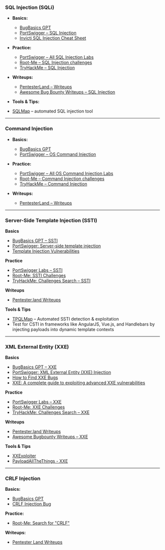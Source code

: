 


### SQL Injection (SQLi)

- **Basics:**  
  - [BugBasics GPT](https://chatgpt.com/g/g-689d9ac4c3348191829547dd84ee8964-bugbasics-gpt)  
  - [PortSwigger – SQL Injection](https://portswigger.net/web-security/sql-injection)  
  - [Invicti SQL Injection Cheat Sheet](https://www.invicti.com/blog/web-security/sql-injection-cheat-sheet/)

- **Practice:**  
  - [PortSwigger – All SQL Injection Labs](https://portswigger.net/web-security/all-labs#sql-injection)  
  - [Root-Me – SQL Injection challenges](https://www.root-me.org/?page=recherche&lang=en&recherche=sql%20injection)  
  - [TryHackMe – SQL Injection](https://tryhackme.com/room/sqlinjectionlm)

- **Writeups:**  
  - [PentesterLand – Writeups](https://pentester.land/writeups/)  
  - [Awesome Bug Bounty Writeups – SQL Injection](https://github.com/devanshbatham/Awesome-Bugbounty-Writeups#sql-injectionsqli)

- **Tools & Tips:** 
-   [SQLMap](https://github.com/sqlmapproject/sqlmap) – automated SQL injection tool  


---

### Command Injection

- **Basics:**  
  - [BugBasics GPT](https://chatgpt.com/g/g-689d9ac4c3348191829547dd84ee8964-bugbasics-gpt)  
  - [PortSwigger – OS Command Injection](https://portswigger.net/web-security/os-command-injection)

- **Practice:**  
  - [PortSwigger – All OS Command Injection Labs](https://portswigger.net/web-security/all-labs#os-command-injection)  
  - [Root-Me – Command Injection challenges](https://www.root-me.org/?page=recherche&lang=en&recherche=command%20injection)  
  - [TryHackMe – Command Injection](https://tryhackme.com/hacktivities/challenges)

- **Writeups:**  
  - [PentesterLand – Writeups](https://pentester.land/writeups/)


---

### Server-Side Template Injection (SSTI)

**Basics**  
- [BugBasics GPT – SSTI](https://chatgpt.com/g/g-689d9ac4c3348191829547dd84ee8964-bugbasics-gpt)  
- [PortSwigger: Server-side template injection](https://portswigger.net/web-security/server-side-template-injection)  
- [Template Injection Vulnerabilities](https://www.paloaltonetworks.com/blog/cloud-security/template-injection-vulnerabilities/)

**Practice**  
- [PortSwigger Labs – SSTI](https://portswigger.net/web-security/all-labs#server-side-template-injection)  
- [Root-Me: SSTI Challenges](https://www.root-me.org/?page=recherche&lang=en&recherche=server-side+template+injection)  
- [TryHackMe: Challenges Search – SSTI](https://tryhackme.com/hacktivities/challenges?search=ssti)  

**Writeups**  
- [Pentester.land Writeups](https://pentester.land/writeups/)  

**Tools & Tips**  
- [TPQLMap](https://github.com/epinna/tplmap) – Automated SSTI detection & exploitation  
- Test for CSTI in frameworks like AngularJS, Vue.js, and Handlebars by injecting payloads into dynamic template contexts 


---

### XML External Entity (XXE)

**Basics**  
- [BugBasics GPT – XXE](https://chatgpt.com/g/g-689d9ac4c3348191829547dd84ee8964-bugbasics-gpt)  
- [PortSwigger: XML External Entity (XXE) Injection](https://portswigger.net/web-security/xxe)  
- [How to Find XXE Bugs](https://www.bugcrowd.com/blog/how-to-find-xxe-bugs/)
- [XXE: A complete guide to exploiting advanced XXE vulnerabilities](https://www.intigriti.com/researchers/blog/hacking-tools/exploiting-advanced-xxe-vulnerabilities)

**Practice**  
- [PortSwigger Labs – XXE](https://portswigger.net/web-security/all-labs#xml-external-entity-xxe-injection)  
- [Root-Me: XXE Challenges](https://www.root-me.org/?page=recherche&lang=en&recherche=xxe)  
- [TryHackMe: Challenges Search – XXE](https://tryhackme.com/hacktivities/challenges?search=xxe)  

**Writeups**  
- [Pentester.land Writeups](https://pentester.land/writeups/)  
- [Awesome Bugbounty Writeups – XXE](https://github.com/devanshbatham/Awesome-Bugbounty-Writeups#xml-external-entity-xxe-injection)  

**Tools & Tips**  
- [XXExploiter](https://github.com/luisfontes19/xxexploiter)
- [PayloadAllTheThings - XXE](https://github.com/swisskyrepo/PayloadsAllTheThings/tree/master/XXE%20Injection)



---

### CRLF Injection

**Basics:**  
- [BugBasics GPT](https://chatgpt.com/g/g-689d9ac4c3348191829547dd84ee8964-bugbasics-gpt)  
- [CRLF Injection Bug](https://www.geeksforgeeks.org/linux-unix/crlf-injection-attack/)

**Practice:**  
- [Root-Me: Search for "CRLF"](https://www.root-me.org/?page=recherche&lang=en&recherche=crlf)  

**Writeups:**  
- [Pentester Land Writeups](https://pentester.land/writeups/)  
